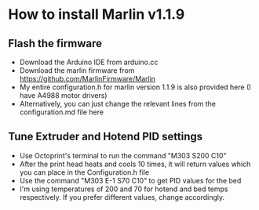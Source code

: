 # How to install Marlin v1.1.9

## Flash the firmware
- Download the Arduino IDE from arduino.cc
- Download the marlin firmware from https://github.com/MarlinFirmware/Marlin
- My entire configuration.h for marlin version 1.1.9 is also provided here (I have A4988 motor drivers)
- Alternatively, you can just change the relevant lines from the configuration.md file here

## Tune Extruder and Hotend PID settings
- Use Octoprint's terminal to run the command "M303 S200 C10"
- After the print head heats and cools 10 times, it will return values which you can place in the Configuration.h file
- Use the command "M303 E-1 S70 C10" to get PID values for the bed
- I'm using temperatures of 200 and 70 for hotend and bed temps respectively. If you prefer different values, change accordingly.